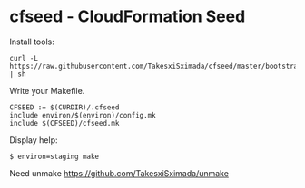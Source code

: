 # cfseed - CloudFormation Seed

Install tools:

```
curl -L https://raw.githubusercontent.com/TakesxiSximada/cfseed/master/bootstrap.sh | sh
```

Write your Makefile.

```
CFSEED := $(CURDIR)/.cfseed
include environ/$(environ)/config.mk
include $(CFSEED)/cfseed.mk
```

Display help:

```
$ environ=staging make
```

Need unmake https://github.com/TakesxiSximada/unmake
